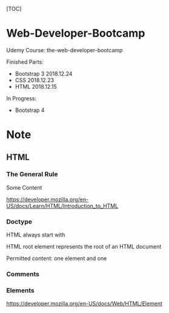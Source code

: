[TOC]

# Web-Developer-Bootcamp

Udemy Course: the-web-developer-bootcamp

Finished Parts:  

- Bootstrap 3 2018.12.24
- CSS 2018.12.23
- HTML 2018.12.15

In Progress:

- Bootstrap 4

# Note

## HTML

### The General Rule

<tagName> Some Content </tagname>

https://developer.mozilla.org/en-US/docs/Learn/HTML/Introduction_to_HTML

### Doctype

HTML always start with <!DOCTYPE HTML>

HTML root element <html> represents the root of an HTML document

Permitted content: one <head> element and one <body>

### Comments

<!-- this is a comment-->

### Elements

https://developer.mozilla.org/en-US/docs/Web/HTML/Element









